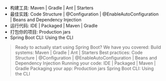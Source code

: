 - 构建工具: Maven | Gradle | Ant | Starters  
- 最佳实践: Code Structure | @Configuration | @EnableAutoConfiguration | Beans and Dependency Injection  
- 运行代码: IDE | Packaged | Maven | Gradle 
- 打包你的项目: Production jars 
- Spring Boot CLI: Using the CLI


> Ready to actually start using Spring Boot? We have you covered:
> Build systems: Maven | Gradle | Ant | Starters 
> Best practices: Code Structure | @Configuration | @EnableAutoConfiguration | Beans and Dependency Injection
> Running your code: IDE | Packaged | Maven | Gradle 
> Packaging your app: Production jars 
> Spring Boot CLI: Using the CLI

